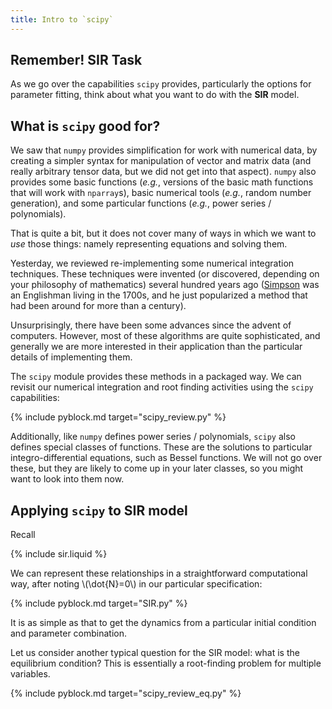 ```yaml
---
title: Intro to `scipy`
---
```


## Remember! SIR Task

As we go over the capabilities `scipy` provides, particularly the options for
parameter fitting, think about what you want to do with the **SIR** model.

## What is `scipy` good for?

We saw that `numpy` provides simplification for work with numerical data, by
creating a simpler syntax for manipulation of vector and matrix data (and really
arbitrary tensor data, but we did not get into that aspect).  `numpy` also provides
some basic functions (*e.g.*, versions of the basic math functions that will work
with `nparray`s), basic numerical tools (*e.g.*, random number generation), and
some particular functions (*e.g.*, power series / polynomials).

That is quite a bit, but it does not cover many of ways in which we want to *use*
those things: namely representing equations and solving them.

Yesterday, we reviewed re-implementing some numerical integration techniques.  These
techniques were invented (or discovered, depending on your philosophy of mathematics)
several hundred years ago ([Simpson](http://en.wikipedia.org/wiki/Thomas_Simpson)
was an Englishman living in the 1700s, and he just popularized a method that had
been around for more than a century).

Unsurprisingly, there have been some advances since the advent of computers.  However,
most of these algorithms are quite sophisticated, and generally we are more interested
in their application than the particular details of implementing them.

The `scipy` module provides these methods in a packaged way.  We can revisit
our numerical integration and root finding activities using the `scipy` capabilities:

{% include pyblock.md target="scipy_review.py" %}

Additionally, like `numpy` defines power series / polynomials, `scipy` also defines
special classes of functions.  These are the solutions to particular integro-differential
equations, such as Bessel functions.  We will not go over these, but they are
likely to come up in your later classes, so you might want to look into them now.

## Applying `scipy` to SIR model

Recall

{% include sir.liquid %}

We can represent these relationships in a straightforward computational way,
after noting \\(\dot{N}=0\\) in our particular specification:

{% include pyblock.md target="SIR.py" %}

It is as simple as that to get the dynamics from a particular initial condition
and parameter combination.

Let us consider another typical question for the SIR model: what is the equilibrium
condition?  This is essentially a root-finding problem for multiple variables.

{% include pyblock.md target="scipy_review_eq.py" %}
